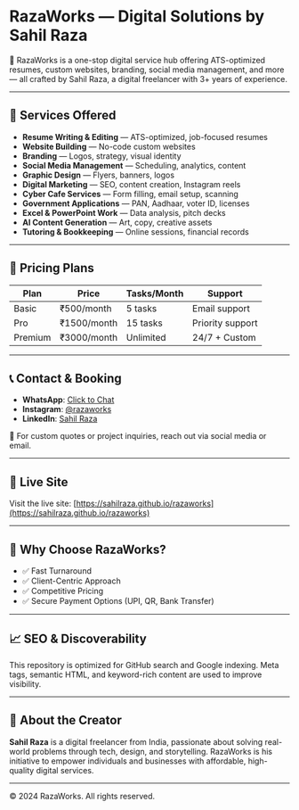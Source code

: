 # RazaWorks — Digital Solutions by Sahil Raza

🚀 RazaWorks is a one-stop digital service hub offering ATS-optimized resumes, custom websites, branding, social media management, and more — all crafted by Sahil Raza, a digital freelancer with 3+ years of experience.

---

## 🌟 Services Offered

- **Resume Writing & Editing** — ATS-optimized, job-focused resumes
- **Website Building** — No-code custom websites
- **Branding** — Logos, strategy, visual identity
- **Social Media Management** — Scheduling, analytics, content
- **Graphic Design** — Flyers, banners, logos
- **Digital Marketing** — SEO, content creation, Instagram reels
- **Cyber Cafe Services** — Form filling, email setup, scanning
- **Government Applications** — PAN, Aadhaar, voter ID, licenses
- **Excel & PowerPoint Work** — Data analysis, pitch decks
- **AI Content Generation** — Art, copy, creative assets
- **Tutoring & Bookkeeping** — Online sessions, financial records

---

## 💼 Pricing Plans

| Plan      | Price      | Tasks/Month | Support         |
|-----------|------------|-------------|-----------------|
| Basic     | ₹500/month | 5 tasks     | Email support   |
| Pro       | ₹1500/month| 15 tasks    | Priority support|
| Premium   | ₹3000/month| Unlimited   | 24/7 + Custom   |

---

## 📞 Contact & Booking

- **WhatsApp**: [Click to Chat](https://wa.me/91XXXXXXXXXX)
- **Instagram**: [@razaworks](https://instagram.com/razaworks)
- **LinkedIn**: [Sahil Raza](https://linkedin.com/in/sahilraza)

📧 For custom quotes or project inquiries, reach out via social media or email.

---

## 🔗 Live Site

Visit the live site: [https://sahilraza.github.io/razaworks](https://sahilraza.github.io/razaworks)

---

## 📌 Why Choose RazaWorks?

- ✅ Fast Turnaround
- ✅ Client-Centric Approach
- ✅ Competitive Pricing
- ✅ Secure Payment Options (UPI, QR, Bank Transfer)

---

## 📈 SEO & Discoverability

This repository is optimized for GitHub search and Google indexing. Meta tags, semantic HTML, and keyword-rich content are used to improve visibility.

---

## 🧠 About the Creator

**Sahil Raza** is a digital freelancer from India, passionate about solving real-world problems through tech, design, and storytelling. RazaWorks is his initiative to empower individuals and businesses with affordable, high-quality digital services.

---

© 2024 RazaWorks. All rights reserved.
